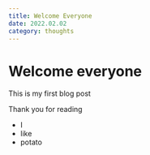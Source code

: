 ```yaml
---
title: Welcome Everyone
date: 2022.02.02
category: thoughts
---
```


# Welcome everyone

This is my first blog post

Thank you for reading

- I
- like
- potato
